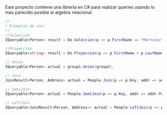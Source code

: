 Este proyecto contiene una libreria en C# para realizar queries usando lo mas parecido posible al algebra relacional.

````csharp
/*
* Ejemplos de uso:
*/
//Seleccion
IQueryable<Person> result = Do.Seleccion(p => p.FirstName == "Martinez", People);

//Proyeccion
IQueryable<string> result = Do.Proyeccion(p => p.FirstName + p.LastName, People);

// Union
IQueryable<Person> actual = group1.Union(group2);

// Join
JoinResult<Person, Address> actual = People.Join(p => p.Key, addr => addr.PersonKey, Addresses);

// SemiJoin
IQueryable<Person> actual = People.SemiJoin(p => p.Key, addr => addr.PersonKey, Addresses);
		
// LeftJoin
IQueryable<JoinResult<Person, Address>> actual = People.LeftJoin(p => p.Key, addr => addr.PersonKey, Addresses);

````